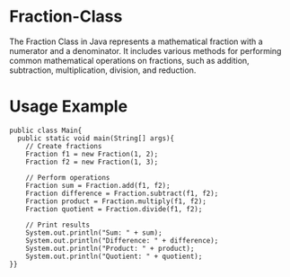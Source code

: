 # Fraction-Class
The Fraction Class in Java represents a mathematical fraction with a numerator and a denominator. It includes various methods for performing common mathematical operations on fractions, such as addition, subtraction, multiplication, division, and reduction. 

# Usage Example

    public class Main{
      public static void main(String[] args){
        // Create fractions
        Fraction f1 = new Fraction(1, 2);
        Fraction f2 = new Fraction(1, 3);
        
        // Perform operations
        Fraction sum = Fraction.add(f1, f2);
        Fraction difference = Fraction.subtract(f1, f2);
        Fraction product = Fraction.multiply(f1, f2);
        Fraction quotient = Fraction.divide(f1, f2);

        // Print results
        System.out.println("Sum: " + sum);
        System.out.println("Difference: " + difference);
        System.out.println("Product: " + product);
        System.out.println("Quotient: " + quotient);
    }}
